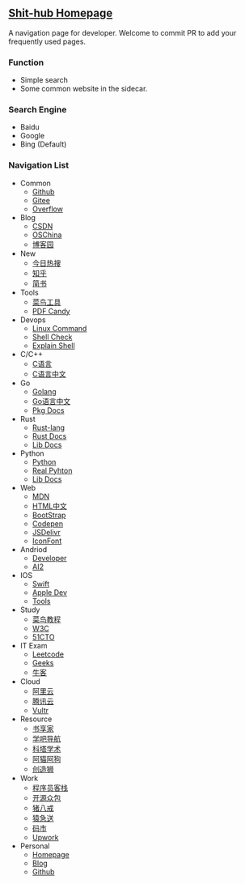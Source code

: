 ## [Shit-hub Homepage](https://shit-hub.github.io)
A navigation page for developer. Welcome to commit PR to add your frequently used pages.

### Function
- Simple search
- Some common website in the sidecar.

### Search Engine
- Baidu
- Google
- Bing (Default)

### Navigation List
- Common
  - [Github](https://github.com/)
  - [Gitee](https://gitee.com/)
  - [Overflow](https://stackoverflow.com/)
- Blog
  - [CSDN](https://www.csdn.net/)
  - [OSChina](https://www.oschina.net/)
  - [博客园](https://www.cnblogs.com/)
- New
  - [今日热搜](https://tophub.today/)
  - [知乎](https://www.zhihu.com/)
  - [简书](https://www.jianshu.com/)
- Tools
  - [菜鸟工具](https://c.runoob.com/)
  - [PDF Candy](https://pdfcandy.com)
- Devops
  - [Linux Command](https://git.io/linux)
  - [Shell Check](https://www.shellcheck.net/)
  - [Explain Shell](https://explainshell.com/)
- C/C++
  - [C语言](https://www.dotcpp.com/)
  - [C语言中文](http://c.biancheng.net/)
- Go
  - [Golang](https://golang.google.cn/)
  - [Go语言中文](https://studygolang.com/)
  - [Pkg Docs](https://pkg.go.dev)
- Rust
  - [Rust-lang](https://www.rust-lang.org/)
  - [Rust Docs](https://doc.rust-lang.org/stable)
  - [Lib Docs](https://docs.rs/)
- Python
  - [Python](https://www.python.org/)
  - [Real Pyhton](https://realpython.com/)
  - [Lib Docs](https://docs.python.org/)
- Web
  - [MDN](https://developer.mozilla.org/)
  - [HTML中文](https://www.html.cn/)
  - [BootStrap](https://www.bootcss.com/)
  - [Codepen](https://codepen.io/)
  - [JSDelivr](https://www.jsdelivr.com/)
  - [IconFont](https://www.iconfont.cn/)
- Andriod
  - [Developer](https://developer.android.com/)
  - [AI2](http://ai2.appinventor.mit.edu/)
- IOS
  - [Swift](https://docs.swift.org/)
  - [Apple Dev](https://developer.apple.com/)
  - [Tools](https://iosdev.tools/)
- Study
  - [菜鸟教程](https://www.runoob.com/)
  - [W3C](http://www.w3school.com.cn/)
  - [51CTO](https://www.51cto.com/)
- IT Exam
  - [Leetcode](https://leetcode-cn.com/)
  - [Geeks](https://www.geeksforgeeks.org/)
  - [牛客](https://www.nowcoder.com)
- Cloud
  - [阿里云](https://www.aliyun.com/)
  - [腾讯云](https://cloud.tencent.com/)
  - [Vultr](https://my.vultr.com)
- Resource
  - [书享家](http://shuxiangjia.cn/)
  - [学吧导航](https://www.xue8nav.com)
  - [科塔学术](https://aur.one)
  - [阿猫阿狗](https://dh.woshipm.com)
  - [创造狮](http://chuangzaoshi.com)
- Work
  - [程序员客栈](https://www.proginn.com/)
  - [开源众包](https://zb.oschina.net/")
  - [猪八戒](https://zbj.com/)
  - [猿急送](https://yuanjisong.com/)
  - [码市](https://mart.coding.net/)
  - [Upwork](https://upwork.com/)
- Personal
  - [Homepage](https://www.shit-hub.com/")
  - [Blog](https://blog.shit-hub.com/)
  - [Github](https://github.com/shit-hub) 
